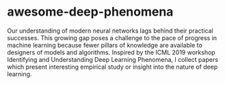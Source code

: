 # awesome-deep-phenomena
Our understanding of modern neural networks lags behind their practical successes. This growing gap poses a challenge to the pace of progress in machine learning because fewer pillars of knowledge are available to designers of models and algorithms. Inspired by the ICML 2019 workshop Identifying and Understanding Deep Learning Phenomena, I collect papers which present interesting empirical study or insight into the nature of deep learning.
